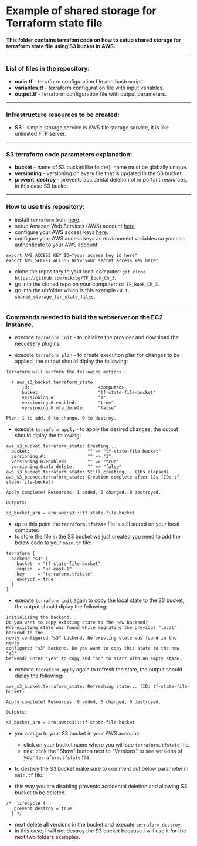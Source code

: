 # Example of shared storage for Terraform state file

#### This folder contains terrafom code on how to setup shared storage for terraform state file using S3 bucket in AWS.

-----------------------------------------------------------------------------------------------------------------------
### List of files in the repository:
- __main.tf__ - terraform configuration file and bash script.
- __variables.tf__ - terraform configuration file with input variables.
- __output.tf__ - terraform configuration file with output parameters.

---------------------------------------------------------------------------------------------------------------
###  Infrastructure resources to be created:
- __S3__ - simple storage service is AWS file storage service, it is like unlimited FTP server.
-----------------------------------------------------------------------------------------------------------------
### S3 terraform code parameters explanation:
- __bucket__ - name of S3 bucket(like folder), name must be globally unique.
- __versioning__ - versioning on every file that is updated in the S3 bucket.
- __prevent_destroy__ -  prevents accidental deletion of important resources, in this case S3 bucket.  

---------------------------------------------------------------------------------------------------------------
### How to use this repository:
- install `terraform` from [here](https://www.terraform.io/downloads.html).
- setup Amazon Web Services (AWS) account [here](https://aws.amazon.com/).
- configure your AWS access keys [here](https://docs.aws.amazon.com/general/latest/gr/aws-sec-cred-types.html#access-keys-and-secret-access-keys).
- configure your AWS access keys as environment variables so you can authenticate to your AWS account:

```
export AWS_ACCESS_KEY_ID="your access key id here"
export AWS_SECRET_ACCESS_KEY="your secret access key here"
```
   
- clone the repository to your local computer: `git clone https://github.com/nikcbg/TF_Book_Ch_3`.
- go into the cloned repo on your computer: `cd TF_Book_Ch_3`.
- go into the ubfolder which is this example `cd 1. shared_storage_for_state_files`.

------------------------------------------------------------------------------------------------------------------
### Commands needed to build the webserver on the EC2 instance.
- execute `terraform init` - to initialize the provider and download the neccesery plugins.
  
- execute `terraform plan` - to create execution plan for changes to be applied, the output should diplay the following:  
```
Terraform will perform the following actions:

  + aws_s3_bucket.terraform_state
      id:                          <computed>
      bucket:                      "tf-state-file-bucket"
      versioning.#:                "1"
      versioning.0.enabled:        "true"
      versioning.0.mfa_delete:     "false"

Plan: 1 to add, 0 to change, 0 to destroy.
```
  
- execute `terraform apply` - to apply the desired changes, the output should diplay the following:

```
aws_s3_bucket.terraform_state: Creating...
  bucket:                      "" => "tf-state-file-bucket"
  versioning.#:                "" => "1"
  versioning.0.enabled:        "" => "true"
  versioning.0.mfa_delete:     "" => "false"
aws_s3_bucket.terraform_state: Still creating... (10s elapsed)
aws_s3_bucket.terraform_state: Creation complete after 12s (ID: tf-state-file-bucket)

Apply complete! Resources: 1 added, 0 changed, 0 destroyed.

Outputs:

s3_bucket_arn = arn:aws:s3:::tf-state-file-bucket
```
- up to this point the `terraform.tfstate` file is still stored on your local computer.
- to store the file in the S3 bucket we just created you need to add the below code to your `main.tf` file:

```
terraform {
  backend "s3" {
    bucket  = "tf-state-file-bucket"
    region  = "us-east-1"
    key     = "terraform.tfstate"
    encrypt = true
  }
}
```

- execute `terraform init` again to copy the local state to the S3 bucket, the output should diplay the following:

```
Initializing the backend...
Do you want to copy existing state to the new backend?
Pre-existing state was found while migrating the previous "local" backend to the
newly configured "s3" backend. No existing state was found in the newly
configured "s3" backend. Do you want to copy this state to the new "s3"
backend? Enter "yes" to copy and "no" to start with an empty state.
```
- execute `terraform apply` again to refresh the state, the output should diplay the following:  
```
aws_s3_bucket.terraform_state: Refreshing state... (ID: tf-state-file-bucket)

Apply complete! Resources: 0 added, 0 changed, 0 destroyed.

Outputs:

s3_bucket_arn = arn:aws:s3:::tf-state-file-bucket
```
- you can go to your S3 bucket in your AWS account:
  - click on your bucket name where you will see `terraform.tfstate` file.
  - next click the "Show" button next to "Versions" to see versions of your `terraform.tfstate` file.
  
- to destroy the S3 bucket make sure to comment out below parameter in `main.tf` file.
- this way you are disabling prevents accidental deletion and allowing S3 bucket to be deleted.
```
/*  lifecycle {
   prevent_destroy = true
  } */
```

- next delete all versions in the bucket and execute `terraform destroy`. 
- in this case, I will not destroy the S3 bucket because I will use it for the next two folders examples.
